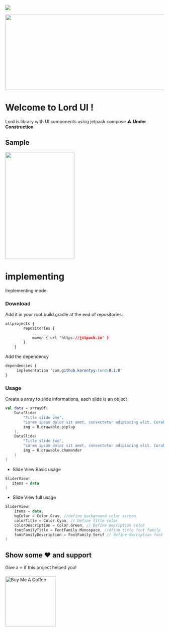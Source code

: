 [![](https://jitpack.io/v/karontyy/lord.svg)](https://jitpack.io/#karontyy/lord)

<img src="https://raw.githubusercontent.com/karontyy/lord/master/lordLogo.png" width="820" height="240"/>


# Welcome to Lord UI !
Lord is library with UI components using jetpack compose
⚠ **Under Construction**

## Sample

<img src="https://raw.githubusercontent.com/karontyy/lord/master/sample.GIF" width="220" height="340"/>

# implementing
Implementing mode

### Download

Add it in your root build.gradle at the end of repositories:
```css
allprojects {
		repositories {
			...
			maven { url 'https://jitpack.io' }
		}
	}
```
Add the dependency
```css
dependencies {
	 implementation 'com.github.karontyy:lord:0.1.0'
}
```
### Usage

Create a array to slide informations, each slide is an object
```kotlin
val data = arrayOf(  
    DataSlide(
	    "Title slide one",
	    "Lorem ipsum dolor sit amet, consectetur adipiscing elit. Curabitur id.", 
	    img = R.drawable.piplup
    ),
    DataSlide(
	    "Title slide two",
	    "Lorem ipsum dolor sit amet, consectetur adipiscing elit. Curabitur id.", 
	    img = R.drawable.chamander
    )
)
```

* Slide View Basic usage
```kotlin
SliderView(  
   items = data  
)
```
* Slide View full usage
```kotlin
SliderView(  
    items = data,  
    bgColor = Color.Gray, //define background color screen
	colorTitle = Color.Cyan, // Define title color
	colorDescription = Color.Green, // Define decription color
	fontFamilyTitle = FontFamily.Monospace, //dfine title font family 
	fontFamilyDescription = FontFamily.Serif // define dscription font family 
)
```

## Show some ❤ and support

Give a ⭐️ if this project helped you!

<a href="https://www.buymeacoffee.com/karonty" target="_blank">
    <img src="https://cdn.buymeacoffee.com/buttons/v2/default-yellow.png" alt="Buy Me A Coffee" width="160">
</a>